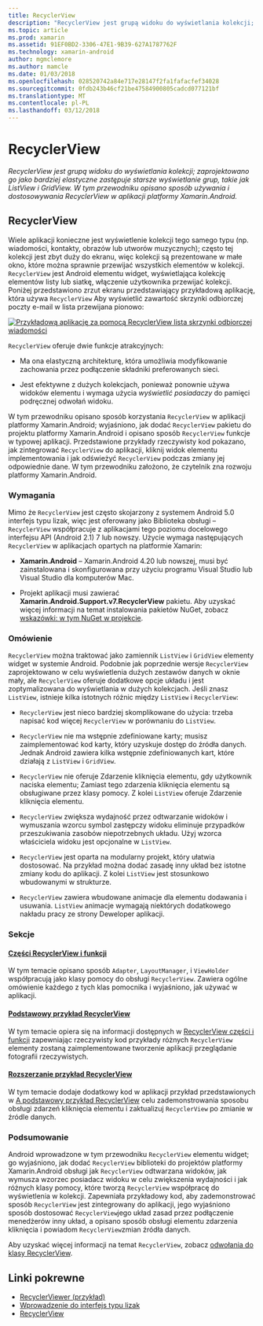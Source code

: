 ```yaml
---
title: RecyclerView
description: "RecyclerView jest grupą widoku do wyświetlania kolekcji; zaprojektowano go jako bardziej elastyczne zastępuje starsze wyświetlanie grup, takie jak ListView i GridView.  W tym przewodniku opisano sposób używania i dostosowywania RecyclerView w aplikacji platformy Xamarin.Android."
ms.topic: article
ms.prod: xamarin
ms.assetid: 91EF0BD2-3306-47E1-9B39-627A1787762F
ms.technology: xamarin-android
author: mgmclemore
ms.author: mamcle
ms.date: 01/03/2018
ms.openlocfilehash: 028520742a84e717e28147f2fa1fafacfef34028
ms.sourcegitcommit: 0fdb243b46cf21be47584900805cadcd077121bf
ms.translationtype: MT
ms.contentlocale: pl-PL
ms.lasthandoff: 03/12/2018
---
```

# <a name="recyclerview"></a>RecyclerView

_RecyclerView jest grupą widoku do wyświetlania kolekcji; zaprojektowano go jako bardziej elastyczne zastępuje starsze wyświetlanie grup, takie jak ListView i GridView.  W tym przewodniku opisano sposób używania i dostosowywania RecyclerView w aplikacji platformy Xamarin.Android._

## <a name="recyclerview"></a>RecyclerView

Wiele aplikacji konieczne jest wyświetlenie kolekcji tego samego typu (np. wiadomości, kontakty, obrazów lub utworów muzycznych); często tej kolekcji jest zbyt duży do ekranu, więc kolekcji są prezentowane w małe okno, które można sprawnie przewijać wszystkich elementów w kolekcji.
`RecyclerView` jest Android elementu widget, wyświetlająca kolekcję elementów listy lub siatkę, włączenie użytkownika przewijać kolekcji. Poniżej przedstawiono zrzut ekranu przedstawiający przykładową aplikację, która używa `RecyclerView` Aby wyświetlić zawartość skrzynki odbiorczej poczty e-mail w lista przewijana pionowo:

[![Przykładową aplikację za pomocą RecyclerView lista skrzynki odbiorczej wiadomości](images/01-recyclerview-example-sml.png)](images/01-recyclerview-example.png#lightbox)

`RecyclerView` oferuje dwie funkcje atrakcyjnych:

-  Ma ona elastyczną architekturę, która umożliwia modyfikowanie zachowania przez podłączenie składniki preferowanych sieci.

-  Jest efektywne z dużych kolekcjach, ponieważ ponownie używa widoków elementu i wymaga użycia *wyświetlić posiadaczy* do pamięci podręcznej odwołań widoku.

W tym przewodniku opisano sposób korzystania `RecyclerView` w aplikacji platformy Xamarin.Android; wyjaśniono, jak dodać `RecyclerView` pakietu do projektu platformy Xamarin.Android i opisano sposób `RecyclerView` funkcje w typowej aplikacji. Przedstawione przykłady rzeczywisty kod pokazano, jak zintegrować `RecyclerView` do aplikacji, kliknij widok elementu implementowania i jak odświeżyć `RecyclerView` podczas zmiany jej odpowiednie dane. W tym przewodniku założono, że czytelnik zna rozwoju platformy Xamarin.Android.


### <a name="requirements"></a>Wymagania

Mimo że `RecyclerView` jest często skojarzony z systemem Android 5.0 interfejs typu lizak, więc jest oferowany jako Biblioteka obsługi &ndash; `RecyclerView` współpracuje z aplikacjami tego poziomu docelowego interfejsu API (Android 2.1) 7 lub nowszy. Użycie wymaga następujących `RecyclerView` w aplikacjach opartych na platformie Xamarin:

-  **Xamarin.Android** &ndash; Xamarin.Android 4.20 lub nowszej, musi być zainstalowana i skonfigurowana przy użyciu programu Visual Studio lub Visual Studio dla komputerów Mac.

-  Projekt aplikacji musi zawierać **Xamarin.Android.Support.v7.RecyclerView** pakietu. Aby uzyskać więcej informacji na temat instalowania pakietów NuGet, zobacz [wskazówki: w tym NuGet w projekcie](https://docs.microsoft.com/visualstudio/mac/nuget-walkthrough).


### <a name="overview"></a>Omówienie

`RecyclerView` można traktować jako zamiennik `ListView` i `GridView` elementy widget w systemie Android. Podobnie jak poprzednie wersje `RecyclerView` zaprojektowano w celu wyświetlenia dużych zestawów danych w oknie mały, ale `RecyclerView` oferuje dodatkowe opcje układu i jest zoptymalizowana do wyświetlania w dużych kolekcjach. Jeśli znasz `ListView`, istnieje kilka istotnych różnic między `ListView` i `RecyclerView`:

-   `RecyclerView` jest nieco bardziej skomplikowane do użycia: trzeba napisać kod więcej `RecyclerView` w porównaniu do `ListView`.

-   `RecyclerView` nie ma wstępnie zdefiniowane karty; musisz zaimplementować kod karty, który uzyskuje dostęp do źródła danych. Jednak Android zawiera kilka wstępnie zdefiniowanych kart, które działają z `ListView` i `GridView`.

-   `RecyclerView` nie oferuje Zdarzenie kliknięcia elementu, gdy użytkownik naciska elementu; Zamiast tego zdarzenia kliknięcia elementu są obsługiwane przez klasy pomocy. Z kolei `ListView` oferuje Zdarzenie kliknięcia elementu.

-   `RecyclerView` zwiększa wydajność przez odtwarzanie widoków i wymuszania wzorcu symbol zastępczy widoku eliminuje przypadków przeszukiwania zasobów niepotrzebnych układu. Użyj wzorca właściciela widoku jest opcjonalne w `ListView`.

-   `RecyclerView` jest oparta na modularny projekt, który ułatwia dostosować. Na przykład można dodać zasadę inny układ bez istotne zmiany kodu do aplikacji.
    Z kolei `ListView` jest stosunkowo wbudowanymi w strukturze.

-   `RecyclerView` zawiera wbudowane animacje dla elementu dodawania i usuwania. `ListView` animacje wymagają niektórych dodatkowego nakładu pracy ze strony Deweloper aplikacji.


### <a name="sections"></a>Sekcje

#### <a name="recyclerview-parts-and-functionalityandroiduser-interfacelayoutsrecycler-viewparts-and-functionalitymd"></a>[Części RecyclerView i funkcji](~/android/user-interface/layouts/recycler-view/parts-and-functionality.md)

W tym temacie opisano sposób `Adapter`, `LayoutManager`, i `ViewHolder` współpracują jako klasy pomocy do obsługi `RecyclerView`.
Zawiera ogólne omówienie każdego z tych klas pomocnika i wyjaśniono, jak używać w aplikacji.

#### <a name="a-basic-recyclerview-exampleandroiduser-interfacelayoutsrecycler-viewrecyclerview-examplemd"></a>[Podstawowy przykład RecyclerView](~/android/user-interface/layouts/recycler-view/recyclerview-example.md)

W tym temacie opiera się na informacji dostępnych w [RecyclerView części i funkcji](~/android/user-interface/layouts/recycler-view/parts-and-functionality.md) zapewniając rzeczywisty kod przykłady różnych `RecyclerView` elementy zostaną zaimplementowane tworzenie aplikacji przeglądanie fotografii rzeczywistych.

#### <a name="extending-the-recyclerview-exampleandroiduser-interfacelayoutsrecycler-viewextending-the-examplemd"></a>[Rozszerzanie przykład RecyclerView](~/android/user-interface/layouts/recycler-view/extending-the-example.md)

W tym temacie dodaje dodatkowy kod w aplikacji przykład przedstawionych w [A podstawowy przykład RecyclerView](~/android/user-interface/layouts/recycler-view/recyclerview-example.md) celu zademonstrowania sposobu obsługi zdarzeń kliknięcia elementu i zaktualizuj `RecyclerView` po zmianie w źródle danych.


### <a name="summary"></a>Podsumowanie

Android wprowadzone w tym przewodniku `RecyclerView` elementu widget; go wyjaśniono, jak dodać `RecyclerView` biblioteki do projektów platformy Xamarin.Android obsługi jak `RecyclerView` odtwarzana widoków, jak wymusza wzorzec posiadacz widoku w celu zwiększenia wydajności i jak różnych klasy pomocy, które tworzą `RecyclerView` współpracę do wyświetlenia w kolekcji. Zapewniała przykładowy kod, aby zademonstrować sposób `RecyclerView` jest zintegrowany do aplikacji, jego wyjaśniono sposób dostosować `RecyclerView`jego układ zasad przez podłączenie menedżerów inny układ, a opisano sposób obsługi elementu zdarzenia kliknięcia i powiadom `RecyclerView`zmian źródła danych.

Aby uzyskać więcej informacji na temat `RecyclerView`, zobacz [odwołania do klasy RecyclerView](https://developer.android.com/reference/android/support/v7/widget/RecyclerView.html).


## <a name="related-links"></a>Linki pokrewne

- [RecyclerViewer (przykład)](https://developer.xamarin.com/samples/monodroid/android5.0/RecyclerViewer)
- [Wprowadzenie do interfejs typu lizak](~/android/platform/lollipop.md)
- [RecyclerView](https://developer.android.com/reference/android/support/v7/widget/RecyclerView.html)
